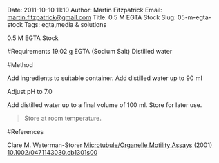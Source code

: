 Date: 2011-10-10 11:10
Author: Martin Fitzpatrick
Email: martin.fitzpatrick@gmail.com
Title: 0.5 M EGTA Stock
Slug: 05-m-egta-stock
Tags: egta,media &amp; solutions

0.5 M EGTA Stock





#Requirements
19.02 g EGTA (Sodium Salt)
Distilled water

#Method

Add ingredients to suitable container. Add distilled water up to 90 ml



Adjust pH to 7.0



Add distilled water up to a final volume of 100 ml. Store for later use.


>Store at room temperature.




#References


Clare M. Waterman-Storer [Microtubule/Organelle Motility Assays](http://dx.doi.org/10.1002/0471143030.cb1301s00)  (2001)
[10.1002/0471143030.cb1301s00](http://dx.doi.org/10.1002/0471143030.cb1301s00)





